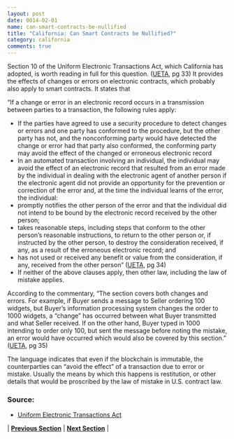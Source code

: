 ```yaml
---
layout: post
date: 0014-02-01
name: can-smart-contracts-be-nullified
title: "California: Can Smart Contracts be Nullified?"
category: california
comments: true
---
```


Section 10 of the Uniform Electronic Transactions Act, which California has adopted, is worth reading in full for this question. ([UETA](http://www.uniformlaws.org/shared/docs/electronic%20transactions/ueta_final_99.pdf), pg 33) It provides the effects of changes or errors on electronic contracts, which probably also apply to smart contracts. It states that

“If a change or error in an electronic record occurs in a transmission between parties to a transaction, the following rules apply:
   * If the parties have agreed to use a security procedure to detect changes or errors and one party has conformed to the procedure, but the other party has not, and the nonconforming party would have detected the change or error had that party also conformed, the conforming party may avoid the effect of the changed or erroneous electronic record 
   * In an automated transaction involving an individual, the individual may avoid the effect of an electronic record that resulted from an error made by the individual in dealing with the electronic agent of another person if the electronic agent did not provide an opportunity for the prevention or correction of the error and, at the time the individual learns of the error, the individual: 
   * promptly notifies the other person of the error and that the individual did not intend to be bound by the electronic record received by the other person; 
   * takes reasonable steps, including steps that conform to the other person’s reasonable instructions, to return to the other person or, if instructed by the other person, to destroy the consideration received, if any, as a result of the erroneous electronic record; and 
   * has not used or received any benefit or value from the consideration, if any, received from the other person” ([UETA](http://www.uniformlaws.org/shared/docs/electronic%20transactions/ueta_final_99.pdf), pg 34) 
   * If neither of the above clauses apply, then other law, including the law of mistake applies. 

According to the commentary, “The section covers both changes and errors. For example, if Buyer sends a message to Seller ordering 100 widgets, but Buyer’s information processing system changes the order to 1000 widgets, a “change” has occurred between what Buyer transmitted and what Seller received. If on the other hand, Buyer typed in 1000 intending to order only 100, but sent the message before noting the mistake, an error would have occurred which would also be covered by this section.” ([UETA](http://www.uniformlaws.org/shared/docs/electronic%20transactions/ueta_final_99.pdf), pg 35)

The language indicates that even if the blockchain is immutable, the counterparties can “avoid the effect” of a transaction due to error or mistake. Usually the means by which this happens is restitution, or other details that would be proscribed by the law of mistake in U.S. contract law.

### Source: 
   * [Uniform Electronic Transactions Act](http://www.uniformlaws.org/shared/docs/electronic%20transactions/ueta_final_99.pdf)
   
   
| **[Previous Section]( https://neo-project.github.io/global-blockchain-compliance-hub//california/california-dispute-resolution.html)** | **[Next Section](https://neo-project.github.io/global-blockchain-compliance-hub//california/california-suggested-readings.html)** |

